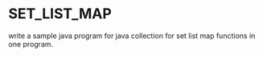 # SET_LIST_MAP
write a sample java program for java collection for set list map functions in one program.
